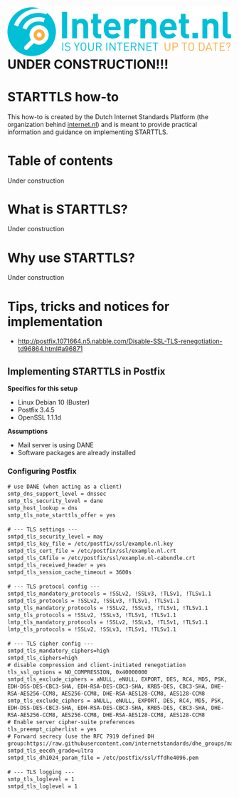 <img align="right" src="/images/logo-internetnl-en.svg">

# UNDER CONSTRUCTION!!! 

# STARTTLS how-to
This how-to is created by the Dutch Internet Standards Platform (the organization behind [internet.nl](https://internet.nl)) and is meant to provide practical information and guidance on implementing STARTTLS.  

# Table of contents
Under construction

# What is STARTTLS?
Under construction

# Why use STARTTLS?
Under construction

# Tips, tricks and notices for implementation
* http://postfix.1071664.n5.nabble.com/Disable-SSL-TLS-renegotiation-td96864.html#a96871

## Implementing STARTTLS in Postfix
**Specifics for this setup**
* Linux Debian 10 (Buster) 
* Postfix 3.4.5
* OpenSSL 1.1.1d

**Assumptions**
* Mail server is using DANE
* Software packages are already installed

### Configuring Postfix

    # use DANE (when acting as a client)
    smtp_dns_support_level = dnssec
    smtp_tls_security_level = dane
    smtp_host_lookup = dns
    smtp_tls_note_starttls_offer = yes

    # --- TLS settings ---
    smtpd_tls_security_level = may
    smtpd_tls_key_file = /etc/postfix/ssl/example.nl.key
    smtpd_tls_cert_file = /etc/postfix/ssl/example.nl.crt
    smtpd_tls_CAfile = /etc/postfix/ssl/example.nl-cabundle.crt
    smtpd_tls_received_header = yes
    smtpd_tls_session_cache_timeout = 3600s
      
    # --- TLS protocol config ---
    smtpd_tls_mandatory_protocols = !SSLv2, !SSLv3, !TLSv1, !TLSv1.1
    smtpd_tls_protocols = !SSLv2, !SSLv3, !TLSv1, !TLSv1.1
    smtp_tls_mandatory_protocols = !SSLv2, !SSLv3, !TLSv1, !TLSv1.1
    smtp_tls_protocols = !SSLv2, !SSLv3, !TLSv1, !TLSv1.1
    lmtp_tls_mandatory_protocols = !SSLv2, !SSLv3, !TLSv1, !TLSv1.1
    lmtp_tls_protocols = !SSLv2, !SSLv3, !TLSv1, !TLSv1.1
	
	# --- TLS cipher config ---
    smtpd_tls_mandatory_ciphers=high
    smtpd_tls_ciphers=high
	# disable compression and client-initiated renegotiation
    tls_ssl_options = NO_COMPRESSION, 0x40000000
    smtpd_tls_exclude_ciphers = aNULL, eNULL, EXPORT, DES, RC4, MD5, PSK, EDH-DSS-DES-CBC3-SHA, EDH-RSA-DES-CBC3-SHA, KRB5-DES, CBC3-SHA, DHE-RSA-AES256-CCM8, AES256-CCM8, DHE-RSA-AES128-CCM8, AES128-CCM8
    smtp_tls_exclude_ciphers = aNULL, eNULL, EXPORT, DES, RC4, MD5, PSK, EDH-DSS-DES-CBC3-SHA, EDH-RSA-DES-CBC3-SHA, KRB5-DES, CBC3-SHA, DHE-RSA-AES256-CCM8, AES256-CCM8, DHE-RSA-AES128-CCM8, AES128-CCM8
	# Enable server cipher-suite preferences
    tls_preempt_cipherlist = yes
    # Forward secrecy (use the RFC 7919 defined DH group:https://raw.githubusercontent.com/internetstandards/dhe_groups/master/ffdhe4096.pem)
    smtpd_tls_eecdh_grade=ultra
    smtpd_tls_dh1024_param_file = /etc/postfix/ssl/ffdhe4096.pem
	
	# --- TLS logging ---
    smtp_tls_loglevel = 1
    smtpd_tls_loglevel = 1




